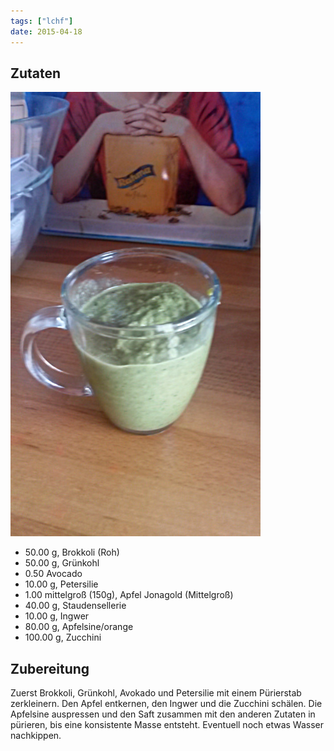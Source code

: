 ```yaml
---
tags: ["lchf"]
date: 2015-04-18
---
```


## Zutaten
![](/uploads/gruener-ballaststoff-smoothie.jpg)

-    50.00 g, Brokkoli (Roh)
-    50.00 g, Grünkohl
-    0.50 Avocado
-    10.00 g, Petersilie
-    1.00 mittelgroß (150g), Apfel Jonagold (Mittelgroß)
-    40.00 g, Staudensellerie
-    10.00 g, Ingwer
-    80.00 g, Apfelsine/orange
-    100.00 g, Zucchini

## Zubereitung

Zuerst Brokkoli, Grünkohl, Avokado  und Petersilie mit einem Pürierstab zerkleinern. Den Apfel entkernen, den Ingwer und die Zucchini schälen. Die Apfelsine auspressen und den Saft zusammen mit den anderen Zutaten in pürieren, bis eine konsistente Masse entsteht. Eventuell noch etwas Wasser nachkippen.
